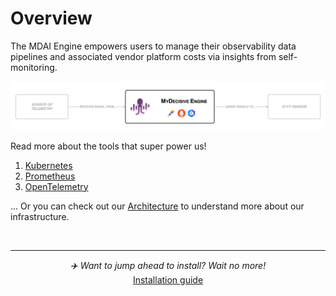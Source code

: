 # Overview

The MDAI Engine empowers users to manage their observability data pipelines and associated vendor platform costs via insights from self-monitoring.

[![Overview](../media/overview.png)](../media/overview.png)

Read more about the tools that super power us!
1. [Kubernetes](https://kubernetes.io/)
2. [Prometheus](https://prometheus.io/)
3. [OpenTelemetry](https://opentelemetry.io/)

... Or you can check out our [Architecture](./architecture.md) to understand more about our infrastructure.

<br />

----

<p style="text-align: center;">
  <em>✈️ Want to jump ahead to install? Wait no more!</em><br />
  <a href="../install/installation.md">Installation guide</a>
</p>
